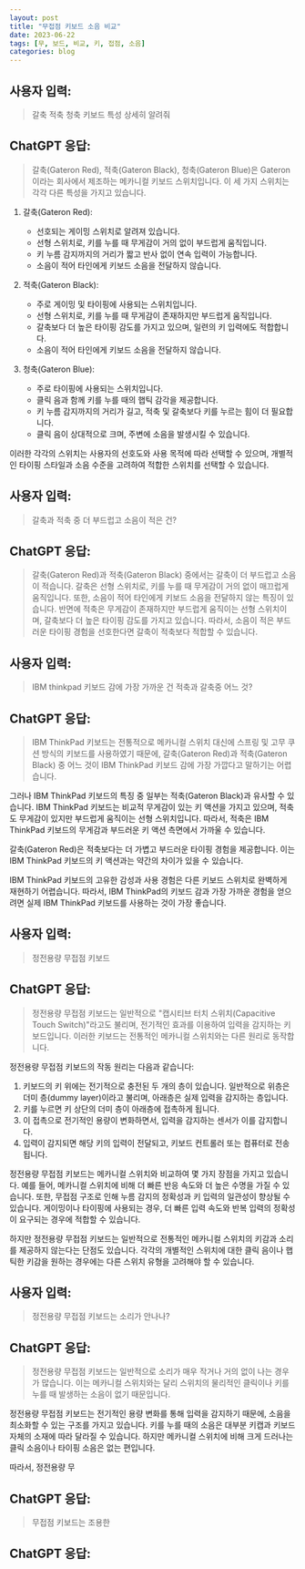 ```yaml
---
layout: post
title: "무접점 키보드 소음 비교"
date: 2023-06-22
tags: [무, 보드, 비교, 키, 접점, 소음]
categories: blog
---
```


## 사용자 입력:
> 갈축 적축 청축 키보드 특성 상세히 알려줘

## ChatGPT 응답:
> 갈축(Gateron Red), 적축(Gateron Black), 청축(Gateron Blue)은 Gateron이라는 회사에서 제조하는 메카니컬 키보드 스위치입니다. 이 세 가지 스위치는 각각 다른 특성을 가지고 있습니다.

1. 갈축(Gateron Red): 
   - 선호되는 게이밍 스위치로 알려져 있습니다.
   - 선형 스위치로, 키를 누를 때 무게감이 거의 없이 부드럽게 움직입니다.
   - 키 누름 감지까지의 거리가 짧고 반사 없이 연속 입력이 가능합니다.
   - 소음이 적어 타인에게 키보드 소음을 전달하지 않습니다.

2. 적축(Gateron Black):
   - 주로 게이밍 및 타이핑에 사용되는 스위치입니다.
   - 선형 스위치로, 키를 누를 때 무게감이 존재하지만 부드럽게 움직입니다.
   - 갈축보다 더 높은 타이핑 감도를 가지고 있으며, 일련의 키 입력에도 적합합니다.
   - 소음이 적어 타인에게 키보드 소음을 전달하지 않습니다.

3. 청축(Gateron Blue):
   - 주로 타이핑에 사용되는 스위치입니다.
   - 클릭 음과 함께 키를 누를 때의 햅틱 감각을 제공합니다.
   - 키 누름 감지까지의 거리가 길고, 적축 및 갈축보다 키를 누르는 힘이 더 필요합니다.
   - 클릭 음이 상대적으로 크며, 주변에 소음을 발생시킬 수 있습니다.

이러한 각각의 스위치는 사용자의 선호도와 사용 목적에 따라 선택할 수 있으며, 개별적인 타이핑 스타일과 소음 수준을 고려하여 적합한 스위치를 선택할 수 있습니다.

## 사용자 입력:
> 갈축과 적축 중 더 부드럽고 소음이 적은 건?

## ChatGPT 응답:
> 갈축(Gateron Red)과 적축(Gateron Black) 중에서는 갈축이 더 부드럽고 소음이 적습니다. 갈축은 선형 스위치로, 키를 누를 때 무게감이 거의 없이 매끄럽게 움직입니다. 또한, 소음이 적어 타인에게 키보드 소음을 전달하지 않는 특징이 있습니다. 반면에 적축은 무게감이 존재하지만 부드럽게 움직이는 선형 스위치이며, 갈축보다 더 높은 타이핑 감도를 가지고 있습니다. 따라서, 소음이 적은 부드러운 타이핑 경험을 선호한다면 갈축이 적축보다 적합할 수 있습니다.

## 사용자 입력:
> IBM thinkpad 키보드 감에 가장 가까운 건 적축과 갈축중 어느 것?

## ChatGPT 응답:
> IBM ThinkPad 키보드는 전통적으로 메카니컬 스위치 대신에 스프링 및 고무 쿠션 방식의 키보드를 사용하였기 때문에, 갈축(Gateron Red)과 적축(Gateron Black) 중 어느 것이 IBM ThinkPad 키보드 감에 가장 가깝다고 말하기는 어렵습니다.

그러나 IBM ThinkPad 키보드의 특징 중 일부는 적축(Gateron Black)과 유사할 수 있습니다. IBM ThinkPad 키보드는 비교적 무게감이 있는 키 액션을 가지고 있으며, 적축도 무게감이 있지만 부드럽게 움직이는 선형 스위치입니다. 따라서, 적축은 IBM ThinkPad 키보드의 무게감과 부드러운 키 액션 측면에서 가까울 수 있습니다.

갈축(Gateron Red)은 적축보다는 더 가볍고 부드러운 타이핑 경험을 제공합니다. 이는 IBM ThinkPad 키보드의 키 액션과는 약간의 차이가 있을 수 있습니다.

IBM ThinkPad 키보드의 고유한 감성과 사용 경험은 다른 키보드 스위치로 완벽하게 재현하기 어렵습니다. 따라서, IBM ThinkPad의 키보드 감과 가장 가까운 경험을 얻으려면 실제 IBM ThinkPad 키보드를 사용하는 것이 가장 좋습니다.

## 사용자 입력:
> 정전용량 무접점 키보드

## ChatGPT 응답:
> 정전용량 무접점 키보드는 일반적으로 "캡시티브 터치 스위치(Capacitive Touch Switch)"라고도 불리며, 전기적인 효과를 이용하여 입력을 감지하는 키보드입니다. 이러한 키보드는 전통적인 메카니컬 스위치와는 다른 원리로 동작합니다.

정전용량 무접점 키보드의 작동 원리는 다음과 같습니다:
1. 키보드의 키 위에는 전기적으로 충전된 두 개의 층이 있습니다. 일반적으로 위층은 더미 층(dummy layer)이라고 불리며, 아래층은 실제 입력을 감지하는 층입니다.
2. 키를 누르면 키 상단의 더미 층이 아래층에 접촉하게 됩니다.
3. 이 접촉으로 전기적인 용량이 변화하면서, 입력을 감지하는 센서가 이를 감지합니다.
4. 입력이 감지되면 해당 키의 입력이 전달되고, 키보드 컨트롤러 또는 컴퓨터로 전송됩니다.

정전용량 무접점 키보드는 메카니컬 스위치와 비교하여 몇 가지 장점을 가지고 있습니다. 예를 들어, 메카니컬 스위치에 비해 더 빠른 반응 속도와 더 높은 수명을 가질 수 있습니다. 또한, 무접점 구조로 인해 누름 감지의 정확성과 키 입력의 일관성이 향상될 수 있습니다. 게이밍이나 타이핑에 사용되는 경우, 더 빠른 입력 속도와 반복 입력의 정확성이 요구되는 경우에 적합할 수 있습니다.

하지만 정전용량 무접점 키보드는 일반적으로 전통적인 메카니컬 스위치의 키감과 소리를 제공하지 않는다는 단점도 있습니다. 각각의 개별적인 스위치에 대한 클릭 음이나 햅틱한 키감을 원하는 경우에는 다른 스위치 유형을 고려해야 할 수 있습니다.

## 사용자 입력:
> 정전용량 무접점 키보드는 소리가 안나나?

## ChatGPT 응답:
> 정전용량 무접점 키보드는 일반적으로 소리가 매우 작거나 거의 없이 나는 경우가 많습니다. 이는 메카니컬 스위치와는 달리 스위치의 물리적인 클릭이나 키를 누를 때 발생하는 소음이 없기 때문입니다.

정전용량 무접점 키보드는 전기적인 용량 변화를 통해 입력을 감지하기 때문에, 소음을 최소화할 수 있는 구조를 가지고 있습니다. 키를 누를 때의 소음은 대부분 키캡과 키보드 자체의 소재에 따라 달라질 수 있습니다. 하지만 메카니컬 스위치에 비해 크게 드러나는 클릭 소음이나 타이핑 소음은 없는 편입니다.

따라서, 정전용량 무

## ChatGPT 응답:
>  무접점 키보드는 조용한

## ChatGPT 응답:
> 


